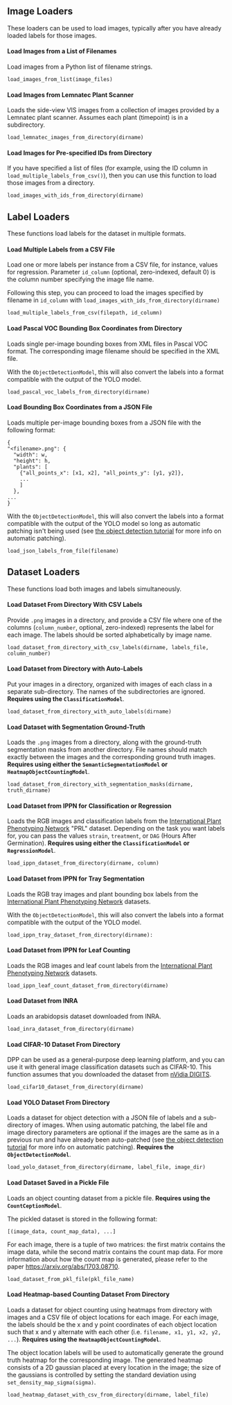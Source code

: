 ## Image Loaders

These loaders can be used to load images, typically after you have already loaded labels for those images.

#### Load Images from a List of Filenames

Load images from a Python list of filename strings.

```
load_images_from_list(image_files)
```

#### Load Images from Lemnatec Plant Scanner

Loads the side-view VIS images from a collection of images provided by a Lemnatec plant scanner. Assumes each plant (timepoint) is in a subdirectory.

```
load_lemnatec_images_from_directory(dirname)
```

#### Load Images for Pre-specified IDs from Directory

If you have specified a list of files (for example, using the ID column in `load_multiple_labels_from_csv()`), then you can use this function to load those images from a directory. 

```
load_images_with_ids_from_directory(dirname)
```

## Label Loaders

These functions load labels for the dataset in multiple formats.

#### Load Multiple Labels from a CSV File

Load one or more labels per instance from a CSV file, for instance, values for regression. Parameter `id_column` (optional, zero-indexed, default 0) is the column number specifying the image file name.

Following this step, you can proceed to load the images specified by filename in `id_column` with `load_images_with_ids_from_directory(dirname)`

```
load_multiple_labels_from_csv(filepath, id_column)
```

#### Load Pascal VOC Bounding Box Coordinates from Directory

Loads single per-image bounding boxes from XML files in Pascal VOC format. The corresponding image filename should be specified in the XML file.

With the `ObjectDetectionModel`, this will also convert the labels into a format compatible with the output of the YOLO model.

```
load_pascal_voc_labels_from_directory(dirname)
```

#### Load Bounding Box Coordinates from a JSON File

Loads multiple per-image bounding boxes from a JSON file with the following format:

```
{
"<filename>.png": {
  "width": w,
  "height": h,
  "plants": [
    {"all_points_x": [x1, x2], "all_points_y": [y1, y2]}, 
    ...
    ]
  },
...
}
```

With the `ObjectDetectionModel`, this will also convert the labels into a format compatible with the output of the YOLO model so long as automatic patching isn't being used (see [the object detection tutorial](Tutorial-Training-An-Object-Detector.md) for more info on automatic patching).

```
load_json_labels_from_file(filename)
```

## Dataset Loaders

These functions load both images and labels simultaneously.

#### Load Dataset From Directory With CSV Labels

Provide `.png` images in a directory, and provide a CSV file where one of the columns (`column_number`, optional, zero-indexed) represents the label for each image. The labels should be sorted alphabetically by image name.

```
load_dataset_from_directory_with_csv_labels(dirname, labels_file, column_number)
```

#### Load Dataset from Directory with Auto-Labels

Put your images in a directory, organized with images of each class in a separate sub-directory. The names of the subdirectories are ignored. **Requires using the `ClassificationModel`**.

```
load_dataset_from_directory_with_auto_labels(dirname)
```

#### Load Dataset with Segmentation Ground-Truth

Loads the `.png` images from a directory, along with the ground-truth segmentation masks from another directory. File names should match exactly between the images and the corresponding ground truth images. **Requires using either the `SemanticSegmentationModel` or `HeatmapObjectCountingModel`**.

```
load_dataset_from_directory_with_segmentation_masks(dirname, truth_dirname)
```

#### Load Dataset from IPPN for Classification or Regression

Loads the RGB images and classification labels from the [International Plant Phenotyping Network](http://www.plant-phenotyping.org/) "PRL" dataset. Depending on the task you want labels for, you can pass the values `strain`, `treatment`, or `DAG` (Hours After Germination). **Requires using either the `ClassificationModel` or `RegressionModel`**.

```
load_ippn_dataset_from_directory(dirname, column)
```

#### Load Dataset from IPPN for Tray Segmentation

Loads the RGB tray images and plant bounding box labels from the [International Plant Phenotyping Network](http://www.plant-phenotyping.org/) datasets.

With the `ObjectDetectionModel`, this will also convert the labels into a format compatible with the output of the YOLO model.

```
load_ippn_tray_dataset_from_directory(dirname):
```

#### Load Dataset from IPPN for Leaf Counting

Loads the RGB images and leaf count labels from the [International Plant Phenotyping Network](http://www.plant-phenotyping.org/) datasets.

```
load_ippn_leaf_count_dataset_from_directory(dirname)
```

#### Load Dataset from INRA

Loads an arabidopsis dataset downloaded from INRA.

```
load_inra_dataset_from_directory(dirname)
```

#### Load CIFAR-10 Dataset From Directory

DPP can be used as a general-purpose deep learning platform, and you can use it with general image classification datasets such as CIFAR-10. This function assumes that you downloaded the dataset from [nVidia DIGITS](https://developer.nvidia.com/digits).

```
load_cifar10_dataset_from_directory(dirname)
```

#### Load YOLO Dataset From Directory

Loads a dataset for object detection with a JSON file of labels and a sub-directory of images. When using automatic patching, the label file and image directory parameters are optional if the images are the same as in a previous run and have already been auto-patched (see [the object detection tutorial](Tutorial-Training-An-Object-Detector.md) for more info on automatic patching). **Requires the `ObjectDetectionModel`**.

```
load_yolo_dataset_from_directory(dirname, label_file, image_dir)
```

#### Load Dataset Saved in a Pickle File

Loads an object counting dataset from a pickle file. **Requires using the `CountCeptionModel`**.

The pickled dataset is stored in the following format:

```
[(image_data, count_map_data), ...]
```

For each image, there is a tuple of two matrices: the first matrix contains the image data, while the second matrix contains the count map data.
For more information about how the count map is generated, please refer to the paper https://arxiv.org/abs/1703.08710.

```
load_dataset_from_pkl_file(pkl_file_name)
```

#### Load Heatmap-based Counting Dataset From Directory

Loads a dataset for object counting using heatmaps from directory with images and a CSV file of object locations for each image. For each image, the labels should be the x and y point coordinates of each object location such that x and y alternate with each other (i.e. `filename, x1, y1, x2, y2, ...`). **Requires using the `HeatmapObjectCountingModel`**.

The object location labels will be used to automatically generate the ground truth heatmap for the corresponding image. The generated heatmap consists of a 2D gaussian placed at every location in the image; the size of the gaussians is controlled by setting the standard deviation using `set_density_map_sigma(sigma)`.

```
load_heatmap_dataset_with_csv_from_directory(dirname, label_file)
```
